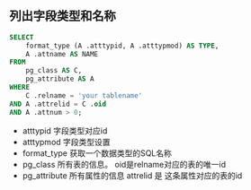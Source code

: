 ## 列出字段类型和名称

```sql
SELECT
    format_type (A .atttypid, A .atttypmod) AS TYPE,
    A .attname AS NAME
FROM
    pg_class AS C,
    pg_attribute AS A
WHERE
    C .relname = 'your tablename'
AND A .attrelid = C .oid
AND A .attnum > 0;
```

- atttypid 字段类型对应id
- atttypmod 字段类型设置
- format_type 获取一个数据类型的SQL名称
- pg_class 所有表的信息。 oid是relname对应的表的唯一id
- pg_attribute 所有属性的信息 attrelid 是 这条属性对应的表的id

